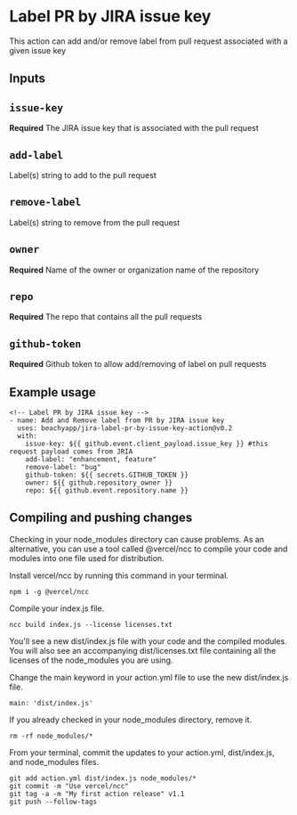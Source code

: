 # Label PR by JIRA issue key

This action can add and/or remove label from pull request associated with a given issue key

## Inputs

## `issue-key`

**Required** The JIRA issue key that is associated with the pull request

## `add-label`

Label(s) string to add to the pull request

## `remove-label`

Label(s) string to remove from the pull request

## `owner`

**Required** Name of the owner or organization name of the repository 

## `repo`

**Required** The repo that contains all the pull requests

## `github-token`

**Required** Github token to allow add/removing of label on pull requests

## Example usage

```
<!-- Label PR by JIRA issue key -->
- name: Add and Remove label from PR by JIRA issue key
  uses: beachyapp/jira-label-pr-by-issue-key-action@v0.2
  with:
    issue-key: ${{ github.event.client_payload.issue_key }} #this request payload comes from JRIA
    add-label: "enhancement, feature"
    remove-label: "bug"
    github-token: ${{ secrets.GITHUB_TOKEN }}
    owner: ${{ github.repository_owner }}
    repo: ${{ github.event.repository.name }}
```

## Compiling and pushing changes

Checking in your node_modules directory can cause problems. As an alternative, you can use a tool called @vercel/ncc to compile your code and modules into one file used for distribution.

Install vercel/ncc by running this command in your terminal.

`npm i -g @vercel/ncc`

Compile your index.js file.

`ncc build index.js --license licenses.txt`

You'll see a new dist/index.js file with your code and the compiled modules. You will also see an accompanying dist/licenses.txt file containing all the licenses of the node_modules you are using.

Change the main keyword in your action.yml file to use the new dist/index.js file.

`main: 'dist/index.js'`

If you already checked in your node_modules directory, remove it.

`rm -rf node_modules/*`

From your terminal, commit the updates to your action.yml, dist/index.js, and node_modules files.

```shell
git add action.yml dist/index.js node_modules/*
git commit -m "Use vercel/ncc"
git tag -a -m "My first action release" v1.1
git push --follow-tags
```
